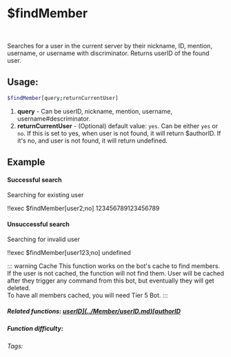 # $findMember
<br/>
<Cache/>

Searches for a user in the current server by their nickname, ID, mention, username, or username with discriminator. Returns userID of the found user.

## Usage:

```bash
$findMember[query;returnCurrentUser]
```
1. **query** - Can be userID, nickname, mention, username, username#descriminator.
2. **returnCurrentUser** - (Optional) default value: `yes`. Can be either `yes` or `no`. If this is set to yes, when user is not found, it will return $authorID. If it's no, and user is not found, it will return undefined.

## Example

#### Successful search

Searching for existing user

<discord-messages>
    <discord-message :bot="false" role-color="#d6e0ff" author="User" avatar="https://cdn.discordapp.com/embed/avatars/0.png">
        !!exec $findMember[user2;no]
    </discord-message>
    <discord-message :bot="true" role-color="#5fb0fa" author="Custom Command" avatar="https://doc.ccommandbot.com/bot-profile.png">
        123456789123456789
    </discord-message>
</discord-messages>

#### Unsuccessful search

Searching for invalid user

<discord-messages>
    <discord-message :bot="false" role-color="#d6e0ff" author="User" avatar="https://cdn.discordapp.com/embed/avatars/0.png">
        !!exec $findMember[user123;no]
    </discord-message>
    <discord-message :bot="true" role-color="#5fb0fa" author="Custom Command" avatar="https://doc.ccommandbot.com/bot-profile.png">
        undefined
    </discord-message>
</discord-messages>

::: warning Cache
This function works on the bot's cache to find members.
If the user is not cached, the function will not find them.
User will be cached after they trigger any command from this bot, but eventually they will get deleted.<br>
To have all members cached, you will need Tier 5 Bot.
:::

##### Related functions: [$userID](../Member/userID.md) [$authorID](../Member/authorID.md)

##### Function difficulty: <Badge type="warning" text="Medium" vertical="middle"/>
###### Tags: <Badge type="tip" text="search" vertical="middle"/> <Badge type="tip" text="find" vertical="middle"/> <Badge type="tip" text="member" vertical="middle"/>